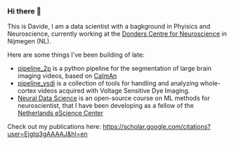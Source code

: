### Hi there 👋

This is Davide, I am a data scientist with a bagkground in Phyisics and Neuroscience, currently working at the [Donders Centre for Neuroscience](https://www.ru.nl/science/dcn/) in Nijmegen (NL). 

Here are some things I've been building of late:

- [pipeline_2p](https://github.com/NeuroNetMem/pipeline_2p) is a python pipeline for the segmentation of large brain imaging videos, based on [CaImAn](https://github.com/flatironinstitute/CaImAn)
- [pipeline_vsdi](https://github.com/NeuroNetMem/pipeline_2p) is a collection of tools for handling and analyzing whole-cortex videos acquired with Voltage Sensitive Dye Imaging.
- [Neural Data Science](https://neural-data-science-course.github.io/) is an open-source course on ML methods for neuroscientist, that I have been developing as a fellow of the [Netherlands eScience Center](https://www.esciencecenter.nl/)


Check out my publications here: https://scholar.google.com/citations?user=Ejgtq3gAAAAJ&hl=en
